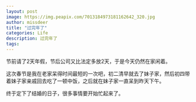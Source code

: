 ```yaml
---
layout: post
image: https://img.peapix.com/7013184973181162642_320.jpg
author: missdeer
title: "过完年了"
categories: Life
description: 过完年了
tags: 
---
```


节前请了2天年假，节后公司又比法定多放2天，于是今天仍然在家闲着。

这次春节是我在老家呆得时间最短的一次吧，初二清早就去了妹子家，然后初四带着妹子家亲戚回去吃了一顿中饭，之后就在妹子家一直呆到昨天下午。

终于定下了结婚的日子，很多事情要开始忙起来了。